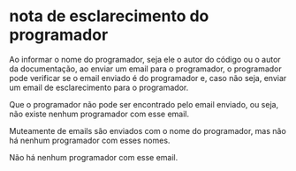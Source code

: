 nota de esclarecimento do programador
=====================================

Ao informar o nome do programador, seja ele o autor do código ou o autor da
documentação, ao enviar um email para o programador, o programador pode
verificar se o email enviado é do programador e, caso não seja, enviar um
email de esclarecimento para o programador.

Que o programador não pode ser encontrado pelo email enviado, ou seja,
não existe nenhum programador com esse email.

Muteamente de emails são enviados com o nome do programador, mas não
há nenhum programador com esses nomes.

Não há nenhum programador com esse email.  
